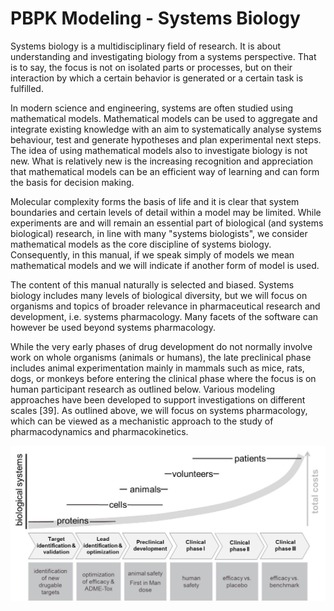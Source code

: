 # PBPK Modeling - Systems Biology

Systems biology is a multidisciplinary field of research. It is about understanding and investigating biology from a systems perspective. That is to say, the focus is not on isolated parts or processes, but on their interaction by which a certain behavior is generated or a certain task is fulfilled.

In modern science and engineering, systems are often studied using mathematical models. Mathematical models can be used to aggregate and integrate existing knowledge with an aim to systematically analyse systems behaviour, test and generate hypotheses and plan experimental next steps. The idea of using mathematical models also to investigate biology is not new. What is relatively new is the increasing recognition and appreciation that mathematical models can be an efficient way of learning and can form the basis for decision making.

Molecular complexity forms the basis of life and it is clear that system boundaries and certain levels of detail within a model may be limited. While experiments are and will remain an essential part of biological \(and systems biological\) research, in line with many "systems biologists", we consider mathematical models as the core discipline of systems biology. Consequently, in this manual, if we speak simply of models we mean mathematical models and we will indicate if another form of model is used.

The content of this manual naturally is selected and biased. Systems biology includes many levels of biological diversity, but we will focus on organisms and topics of broader relevance in pharmaceutical research and development, i.e. systems pharmacology. Many facets of the software can however be used beyond systems pharmacology.

While the very early phases of drug development do not normally involve work on whole organisms \(animals or humans\), the late preclinical phase includes animal experimentation mainly in mammals such as mice, rats, dogs, or monkeys before entering the clinical phase where the focus is on human participant research as outlined below. Various modeling approaches have been developed to support investigations on different scales \[39\]. As outlined above, we will focus on systems pharmacology, which can be viewed as a mechanistic approach to the study of pharmacodynamics and pharmacokinetics.

![Phases, costs, and biological systems used in drug development](../../.gitbook/assets/Kuepfer_et_al_Adv_Exp_Med_Biol_2012_Figure1%20%281%29.jpg)

